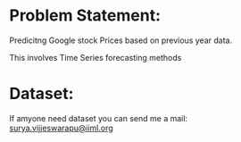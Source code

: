 # Problem Statement:

Predicitng Google stock Prices based on previous year data. 

This involves Time Series forecasting methods

# Dataset:

If amyone need dataset you can send me a mail: surya.vijjeswarapu@iiml.org
